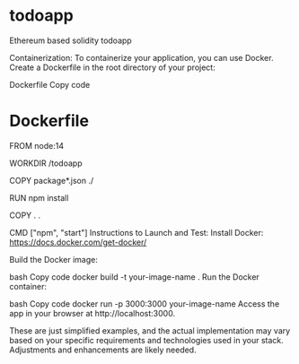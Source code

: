 # todoapp
Ethereum based solidity todoapp


Containerization:
To containerize your application, you can use Docker. Create a Dockerfile in the root directory of your project:

Dockerfile
Copy code
# Dockerfile
FROM node:14

WORKDIR /todoapp

COPY package*.json ./

RUN npm install

COPY . .

CMD ["npm", "start"]
Instructions to Launch and Test:
Install Docker: https://docs.docker.com/get-docker/

Build the Docker image:

bash
Copy code
docker build -t your-image-name .
Run the Docker container:

bash
Copy code
docker run -p 3000:3000 your-image-name
Access the app in your browser at http://localhost:3000.

These are just simplified examples, and the actual implementation may vary based on your specific requirements and technologies used in your stack. Adjustments and enhancements are likely needed.